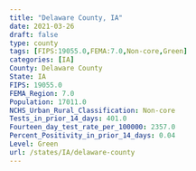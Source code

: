 ```yaml
---
title: "Delaware County, IA"
date: 2021-03-26
draft: false
type: county
tags: [FIPS:19055.0,FEMA:7.0,Non-core,Green]
categories: [IA]
County: Delaware County
State: IA
FIPS: 19055.0
FEMA_Region: 7.0
Population: 17011.0
NCHS_Urban_Rural_Classification: Non-core
Tests_in_prior_14_days: 401.0
Fourteen_day_test_rate_per_100000: 2357.0
Percent_Positivity_in_prior_14_days: 0.04
Level: Green
url: /states/IA/delaware-county
---
```



